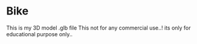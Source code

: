 # Bike
This is my 3D model   .glb file
This not for any commercial use..!
its only for educational purpose only..